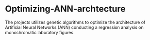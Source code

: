 # Optimizing-ANN-archtecture
The projects utilizes genetic algorithms to optimize the architecture of Artificial Neural Networks (ANN) conducting a regression analysis on monochromatic laboratory figures
